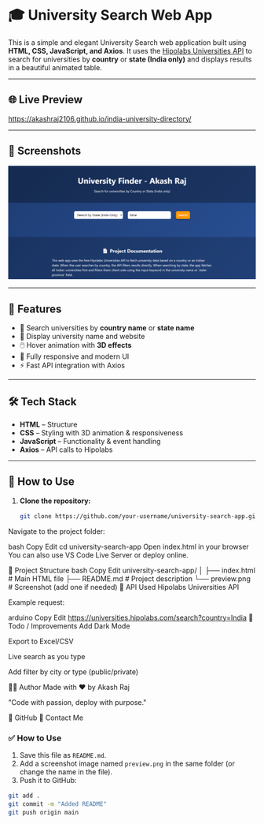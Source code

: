 # 🎓 University Search Web App

This is a simple and elegant University Search web application built using **HTML, CSS, JavaScript, and Axios**. It uses the [Hipolabs Universities API](http://universities.hipolabs.com/) to search for universities by **country** or **state (India only)** and displays results in a beautiful animated table.

---

## 🌐 Live Preview

https://akashraj2106.github.io/india-university-directory/

---

## 📸 Screenshots

![University Search Demo](screenshot.png)

---

## 🚀 Features

- 🔎 Search universities by **country name** or **state name**
- 📃 Display university name and website
- 🖱️ Hover animation with **3D effects**
- 🎨 Fully responsive and modern UI
- ⚡ Fast API integration with Axios

---

## 🛠️ Tech Stack

- **HTML** – Structure
- **CSS** – Styling with 3D animation & responsiveness
- **JavaScript** – Functionality & event handling
- **Axios** – API calls to Hipolabs

---

## 🧪 How to Use

1. **Clone the repository:**

   ```bash
   git clone https://github.com/your-username/university-search-app.git
Navigate to the project folder:

bash
Copy
Edit
cd university-search-app
Open index.html in your browser
You can also use VS Code Live Server or deploy online.

📂 Project Structure
bash
Copy
Edit
university-search-app/
│
├── index.html        # Main HTML file
├── README.md         # Project description
└── preview.png       # Screenshot (add one if needed)
📡 API Used
Hipolabs Universities API

Example request:

arduino
Copy
Edit
https://universities.hipolabs.com/search?country=India
📌 Todo / Improvements
 Add Dark Mode

 Export to Excel/CSV

 Live search as you type

 Add filter by city or type (public/private)

🙋‍♂️ Author
Made with ❤️ by Akash Raj

"Code with passion, deploy with purpose."

🔗 GitHub
📧 Contact Me



### ✅ How to Use

1. Save this file as `README.md`.
2. Add a screenshot image named `preview.png` in the same folder (or change the name in the file).
3. Push it to GitHub:

```bash
git add .
git commit -m "Added README"
git push origin main